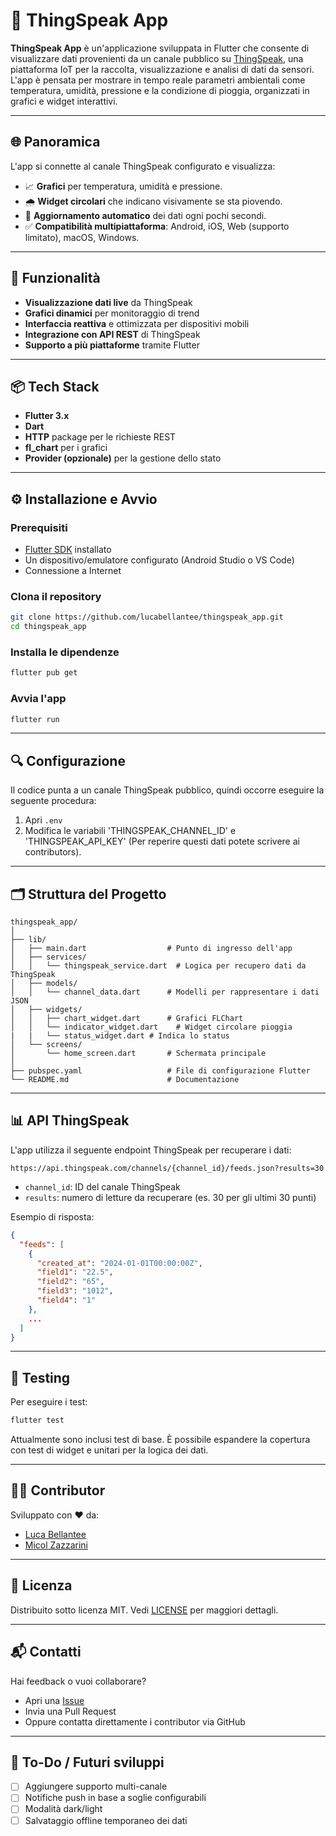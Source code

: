 # 📲 ThingSpeak App

**ThingSpeak App** è un'applicazione sviluppata in Flutter che consente di visualizzare dati provenienti da un canale pubblico su [ThingSpeak](https://thingspeak.com/), una piattaforma IoT per la raccolta, visualizzazione e analisi di dati da sensori. L'app è pensata per mostrare in tempo reale parametri ambientali come temperatura, umidità, pressione e la condizione di pioggia, organizzati in grafici e widget interattivi.

---

## 🌐 Panoramica

L'app si connette al canale ThingSpeak configurato e visualizza:

- 📈 **Grafici** per temperatura, umidità e pressione.
- 🌧️ **Widget circolari** che indicano visivamente se sta piovendo.
- 🔄 **Aggiornamento automatico** dei dati ogni pochi secondi.
- ✅ **Compatibilità multipiattaforma**: Android, iOS, Web (supporto limitato), macOS, Windows.

---

## 🧩 Funzionalità

- **Visualizzazione dati live** da ThingSpeak
- **Grafici dinamici** per monitoraggio di trend
- **Interfaccia reattiva** e ottimizzata per dispositivi mobili
- **Integrazione con API REST** di ThingSpeak
- **Supporto a più piattaforme** tramite Flutter

---


## 📦 Tech Stack

- **Flutter 3.x**
- **Dart**
- **HTTP** package per le richieste REST
- **fl_chart** per i grafici
- **Provider (opzionale)** per la gestione dello stato

---

## ⚙️ Installazione e Avvio

### Prerequisiti

- [Flutter SDK](https://docs.flutter.dev/get-started/install) installato
- Un dispositivo/emulatore configurato (Android Studio o VS Code)
- Connessione a Internet

### Clona il repository

```bash
git clone https://github.com/lucabellantee/thingspeak_app.git
cd thingspeak_app
```

### Installa le dipendenze

```bash
flutter pub get
```

### Avvia l'app

```bash
flutter run
```

---

## 🔍 Configurazione

Il codice punta a un canale ThingSpeak pubblico, quindi occorre eseguire la seguente procedura:

1. Apri `.env`
2. Modifica le variabili 'THINGSPEAK_CHANNEL_ID' e 'THINGSPEAK_API_KEY' (Per reperire questi dati potete scrivere ai contributors).

---

## 🗂️ Struttura del Progetto

```plaintext
thingspeak_app/
│
├── lib/
│   ├── main.dart                  # Punto di ingresso dell'app
│   ├── services/
│   │   └── thingspeak_service.dart  # Logica per recupero dati da ThingSpeak
│   ├── models/
│   │   └── channel_data.dart      # Modelli per rappresentare i dati JSON
│   ├── widgets/
│   │   ├── chart_widget.dart      # Grafici FLChart
│   │   └── indicator_widget.dart    # Widget circolare pioggia
|   |   └── status_widget.dart # Indica lo status
│   └── screens/
│       └── home_screen.dart       # Schermata principale
│
├── pubspec.yaml                   # File di configurazione Flutter
└── README.md                      # Documentazione
```

---

## 📊 API ThingSpeak

L'app utilizza il seguente endpoint ThingSpeak per recuperare i dati:

```
https://api.thingspeak.com/channels/{channel_id}/feeds.json?results=30
```

- `channel_id`: ID del canale ThingSpeak
- `results`: numero di letture da recuperare (es. 30 per gli ultimi 30 punti)

Esempio di risposta:
```json
{
  "feeds": [
    {
      "created_at": "2024-01-01T00:00:00Z",
      "field1": "22.5",
      "field2": "65",
      "field3": "1012",
      "field4": "1"
    },
    ...
  ]
}
```

---

## 🧪 Testing

Per eseguire i test:

```bash
flutter test
```

Attualmente sono inclusi test di base. È possibile espandere la copertura con test di widget e unitari per la logica dei dati.

---

## 👨‍💻 Contributor

Sviluppato con ❤️ da:

- [Luca Bellantee](https://github.com/lucabellantee)
- [Micol Zazzarini](https://github.com/MicolZazzarini)

---

## 📄 Licenza

Distribuito sotto licenza MIT. Vedi [LICENSE](LICENSE) per maggiori dettagli.

---

## 📬 Contatti

Hai feedback o vuoi collaborare?

- Apri una [Issue](https://github.com/lucabellantee/thingspeak_app/issues)
- Invia una Pull Request
- Oppure contatta direttamente i contributor via GitHub

---

## 🔮 To-Do / Futuri sviluppi

- [ ] Aggiungere supporto multi-canale
- [ ] Notifiche push in base a soglie configurabili
- [ ] Modalità dark/light
- [ ] Salvataggio offline temporaneo dei dati
